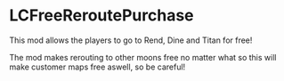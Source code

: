 # LCFreeReroutePurchase
This mod allows the players to go to Rend, Dine and Titan for free!

The mod makes rerouting to other moons free no matter what so this will make customer maps free aswell, so be careful!

